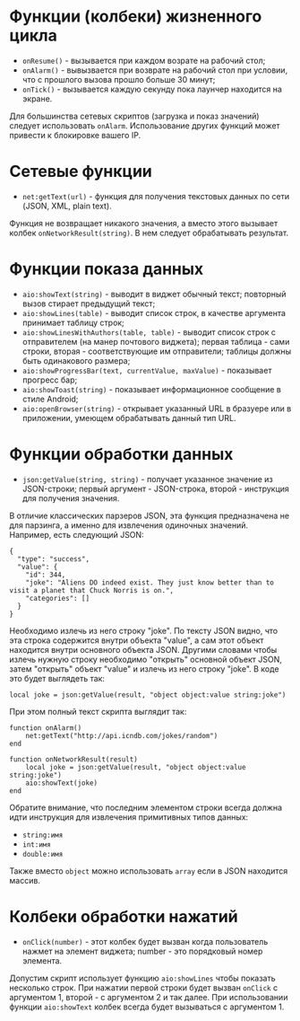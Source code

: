# Функции (колбеки) жизненного цикла

* `onResume()` - вызывается при каждом возрате на рабочий стол;
* `onAlarm()` - вывызвается при возврате на рабочий стол при условии, что с прошлого вызова прошло больше 30 минут;
* `onTick()` - вызывается каждую секунду пока лаунчер находится на экране.

Для большинства сетевых скриптов (загрузка и показ значений) следует использовать `onAlarm`. Использование других функций может привести к блокировке вашего IP.

# Сетевые функции

* `net:getText(url)` - функция для получения текстовых данных по сети (JSON, XML, plain text).

Функция не возвращает никакого значения, а вместо этого вызывает колбек `onNetworkResult(string)`. В нем следует обрабатывать результат.

# Функции показа данных

* `aio:showText(string)` - выводит в виджет обычный текст; повторный вызов стирает предыдущий текст;
* `aio:showLines(table)` - выводит список строк, в качестве аргумента принимает таблицу строк;
* `aio:showLinesWithAuthors(table, table)` - выводит список строк с отправителем (на манер почтового виджета); первая таблица - сами строки, вторая - соответствующие им отправители; таблицы должны быть одинакового размера;
* `aio:showProgressBar(text, currentValue, maxValue)` - показывает прогресс бар;
* `aio:showToast(string)` - показывает информационное сообщение в стиле Android;
* `aio:openBrowser(string)` - открывает указанный URL в бразуере или в приложении, умеющем обрабатывать данный тип URL.

# Функции обработки данных

* `json:getValue(string, string)` - получает указанное значение из JSON-строки; первый аргумент - JSON-строка, второй - инструкция для получения значения.

В отличие классических парзеров JSON, эта функция предназначена не для парзинга, а именно для извлечения одиночных значений. Например, есть следующий JSON:

```
{
  "type": "success",
  "value": {
    "id": 344,
    "joke": "Aliens DO indeed exist. They just know better than to visit a planet that Chuck Norris is on.",
    "categories": []
  }
}
```

Необходимо излечь из него строку "joke". По тексту JSON видно, что эта строка содержится внутри объекта "value", а сам этот объект находится внутри основного объекта JSON. Другими словами чтобы излечь нужную строку необходимо "открыть" основной объект JSON, затем "открыть" объект "value" и излечь из него строку "joke". В коде это будет выглядеть так:

```
local joke = json:getValue(result, "object object:value string:joke")
```

При этом полный текст скрипта выглядит так:

```
function onAlarm()
    net:getText("http://api.icndb.com/jokes/random")
end

function onNetworkResult(result)
    local joke = json:getValue(result, "object object:value string:joke")
    aio:showText(joke)
end
```

Обратите внимание, что последним элементом строки всегда должна идти инструкция для извлечения примитивных типов данных:

* `string:имя`
* `int:имя`
* `double:имя`

Также вместо `object` можно использовать `array` если в JSON находится массив.

# Колбеки обработки нажатий

* `onClick(number)` - этот колбек будет вызван когда пользователь нажмет на элемент виджета; number - это порядковый номер элемента.

Допустим скрипт использует функцию `aio:showLines` чтобы показать несколько строк. При нажатии первой строки будет вызван `onClick` с аргументом 1, второй - с аргументом 2 и так далее. При использовании функции `aio:showText` колбек всегда будет вызываться с аргументом 1.
